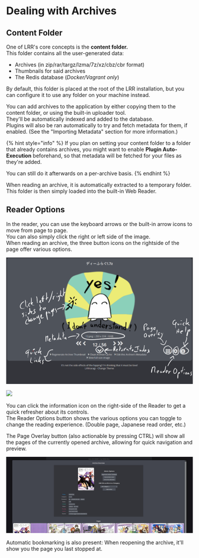 # Dealing with Archives

## Content Folder

One of LRR's core concepts is the **content folder.**  
This folder contains all the user-generated data:

* Archives \(in zip/rar/targz/lzma/7z/xz/cbz/cbr format\)  
* Thumbnails for said archives
* The Redis database \(_Docker/Vagrant only_\)  

By default, this folder is placed at the root of the LRR installation, but you can configure it to use any folder on your machine instead.

You can add archives to the application by either copying them to the content folder, or using the built-in uploader tool.  
They'll be automatically indexed and added to the database.  
Plugins will also be ran automatically to try and fetch metadata for them, if enabled. \(See the "Importing Metadata" section for more information.\)

{% hint style="info" %}
If you plan on setting your content folder to a folder that already contains archives, you might want to enable **Plugin Auto-Execution** beforehand, so that metadata will be fetched for your files as they're added. 

You can still do it afterwards on a per-archive basis.
{% endhint %}

When reading an archive, it is automatically extracted to a temporary folder.  
This folder is then simply loaded into the built-in Web Reader.

## Reader Options

In the reader, you can use the keyboard arrows or the built-in arrow icons to move from page to page.  
You can also simply click the right or left side of the image.  
When reading an archive, the three button icons on the rightside of the page offer various options.  


![Annotated Reader View](../../.gitbook/assets/image%20%282%29.png)

![](https://a.pomf.cat/tdqtur.JPG)

You can click the information icon on the right-side of the Reader to get a quick refresher about its controls.  
The Reader Options button shows the various options you can toggle to change the reading experience. \(Double page, Japanese read order, etc.\)

The Page Overlay button \(also actionable by pressing CTRL\) will show all the pages of the currently opened archive, allowing for quick navigation and preview.  


![Reader with overlay](https://raw.githubusercontent.com/Difegue/LANraragi/dev/tools/_screenshots/reader_overlay.jpg)

Automatic bookmarking is also present: When reopening the archive, it'll show you the page you last stopped at.


